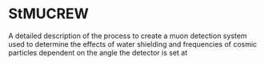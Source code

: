 # StMUCREW
A detailed description of the process to create a muon detection system used to determine the effects of water shielding and frequencies of cosmic particles dependent on the angle the detector is set at
